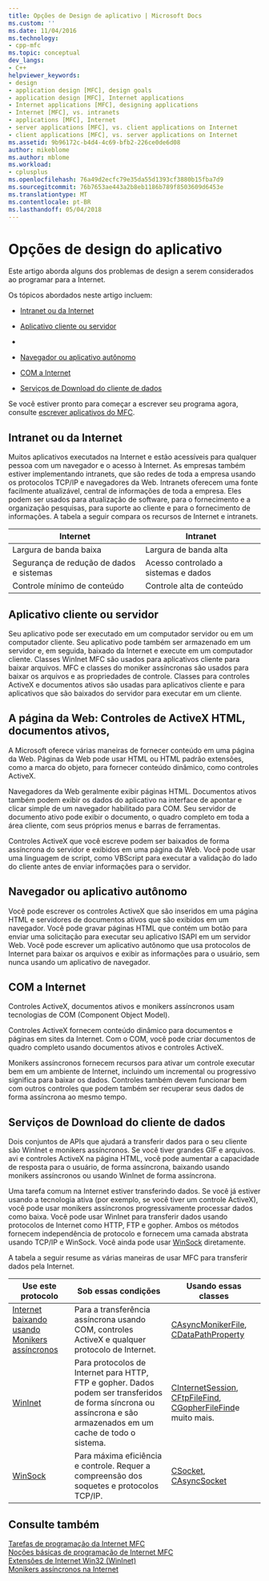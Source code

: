 ```yaml
---
title: Opções de Design de aplicativo | Microsoft Docs
ms.custom: ''
ms.date: 11/04/2016
ms.technology:
- cpp-mfc
ms.topic: conceptual
dev_langs:
- C++
helpviewer_keywords:
- design
- application design [MFC], design goals
- application design [MFC], Internet applications
- Internet applications [MFC], designing applications
- Internet [MFC], vs. intranets
- applications [MFC], Internet
- server applications [MFC], vs. client applications on Internet
- client applications [MFC], vs. server applications on Internet
ms.assetid: 9b96172c-b4d4-4c69-bfb2-226ce0de6d08
author: mikeblome
ms.author: mblome
ms.workload:
- cplusplus
ms.openlocfilehash: 76a49d2ecfc79e35da55d1393cf3880b15fba7d9
ms.sourcegitcommit: 76b7653ae443a2b8eb1186b789f8503609d6453e
ms.translationtype: MT
ms.contentlocale: pt-BR
ms.lasthandoff: 05/04/2018
---
```

# <a name="application-design-choices"></a>Opções de design do aplicativo
Este artigo aborda alguns dos problemas de design a serem considerados ao programar para a Internet.  
  
 Os tópicos abordados neste artigo incluem:  
  
-   [Intranet ou da Internet](#_core_intranet_versus_internet)  
  
-   [Aplicativo cliente ou servidor](#_core_client_or_server_application)  
  
-   [](#_core_the_web_page)  
  
-   [Navegador ou aplicativo autônomo](#_core_browser_or_standalone)  
  
-   [COM a Internet](#_core_com_on_the_internet)  
  
-   [Serviços de Download do cliente de dados](#_core_client_data_download_services)  
  
 Se você estiver pronto para começar a escrever seu programa agora, consulte [escrever aplicativos do MFC](../mfc/writing-mfc-applications.md).  
  
##  <a name="_core_intranet_versus_internet"></a> Intranet ou da Internet  
 Muitos aplicativos executados na Internet e estão acessíveis para qualquer pessoa com um navegador e o acesso à Internet. As empresas também estiver implementando intranets, que são redes de toda a empresa usando os protocolos TCP/IP e navegadores da Web. Intranets oferecem uma fonte facilmente atualizável, central de informações de toda a empresa. Eles podem ser usados para atualização de software, para o fornecimento e a organização pesquisas, para suporte ao cliente e para o fornecimento de informações. A tabela a seguir compara os recursos de Internet e intranets.  
  
|Internet|Intranet|  
|--------------|--------------|  
|Largura de banda baixa|Largura de banda alta|  
|Segurança de redução de dados e sistemas|Acesso controlado a sistemas e dados|  
|Controle mínimo de conteúdo|Controle alta de conteúdo|  
  
##  <a name="_core_client_or_server_application"></a> Aplicativo cliente ou servidor  
 Seu aplicativo pode ser executado em um computador servidor ou em um computador cliente. Seu aplicativo pode também ser armazenado em um servidor e, em seguida, baixado da Internet e execute em um computador cliente. Classes WinInet MFC são usados para aplicativos cliente para baixar arquivos. MFC e classes do moniker assíncronas são usados para baixar os arquivos e as propriedades de controle. Classes para controles ActiveX e documentos ativos são usadas para aplicativos cliente e para aplicativos que são baixados do servidor para executar em um cliente.  
  
##  <a name="_core_the_web_page"></a> A página da Web: Controles de ActiveX HTML, documentos ativos,  
 A Microsoft oferece várias maneiras de fornecer conteúdo em uma página da Web. Páginas da Web pode usar HTML ou HTML padrão extensões, como a marca do objeto, para fornecer conteúdo dinâmico, como controles ActiveX.  
  
 Navegadores da Web geralmente exibir páginas HTML. Documentos ativos também podem exibir os dados do aplicativo na interface de apontar e clicar simple de um navegador habilitado para COM. Seu servidor de documento ativo pode exibir o documento, o quadro completo em toda a área cliente, com seus próprios menus e barras de ferramentas.  
  
 Controles ActiveX que você escreve podem ser baixados de forma assíncrona do servidor e exibidos em uma página da Web. Você pode usar uma linguagem de script, como VBScript para executar a validação do lado do cliente antes de enviar informações para o servidor.  
  
##  <a name="_core_browser_or_standalone"></a> Navegador ou aplicativo autônomo  
 Você pode escrever os controles ActiveX que são inseridos em uma página HTML e servidores de documentos ativos que são exibidos em um navegador. Você pode gravar páginas HTML que contém um botão para enviar uma solicitação para executar seu aplicativo ISAPI em um servidor Web. Você pode escrever um aplicativo autônomo que usa protocolos de Internet para baixar os arquivos e exibir as informações para o usuário, sem nunca usando um aplicativo de navegador.  
  
##  <a name="_core_com_on_the_internet"></a> COM a Internet  
 Controles ActiveX, documentos ativos e monikers assíncronos usam tecnologias de COM (Component Object Model).  
  
 Controles ActiveX fornecem conteúdo dinâmico para documentos e páginas em sites da Internet. Com o COM, você pode criar documentos de quadro completo usando documentos ativos e controles ActiveX.  
  
 Monikers assíncronos fornecem recursos para ativar um controle executar bem em um ambiente de Internet, incluindo um incremental ou progressivo significa para baixar os dados. Controles também devem funcionar bem com outros controles que podem também ser recuperar seus dados de forma assíncrona ao mesmo tempo.  
  
##  <a name="_core_client_data_download_services"></a> Serviços de Download do cliente de dados  
 Dois conjuntos de APIs que ajudará a transferir dados para o seu cliente são WinInet e monikers assíncronos. Se você tiver grandes GIF e arquivos. avi e controles ActiveX na página HTML, você pode aumentar a capacidade de resposta para o usuário, de forma assíncrona, baixando usando monikers assíncronos ou usando WinInet de forma assíncrona.  
  
 Uma tarefa comum na Internet estiver transferindo dados. Se você já estiver usando a tecnologia ativa (por exemplo, se você tiver um controle ActiveX), você pode usar monikers assíncronos progressivamente processar dados como baixa. Você pode usar WinInet para transferir dados usando protocolos de Internet como HTTP, FTP e gopher. Ambos os métodos fornecem independência de protocolo e fornecem uma camada abstrata usando TCP/IP e WinSock. Você ainda pode usar [WinSock](../mfc/windows-sockets-in-mfc.md) diretamente.  
  
 A tabela a seguir resume as várias maneiras de usar MFC para transferir dados pela Internet.  
  
|Use este protocolo|Sob essas condições|Usando essas classes|  
|-----------------------|----------------------------|-------------------------|  
|[Internet baixando usando Monikers assíncronos](../mfc/asynchronous-monikers-on-the-internet.md)|Para a transferência assíncrona usando COM, controles ActiveX e qualquer protocolo de Internet.|[CAsyncMonikerFile](../mfc/reference/casyncmonikerfile-class.md), [CDataPathProperty](../mfc/reference/cdatapathproperty-class.md)|  
|[WinInet](../mfc/win32-internet-extensions-wininet.md)|Para protocolos de Internet para HTTP, FTP e gopher. Dados podem ser transferidos de forma síncrona ou assíncrona e são armazenados em um cache de todo o sistema.|[CInternetSession](../mfc/reference/cinternetsession-class.md), [CFtpFileFind](../mfc/reference/cftpfilefind-class.md), [CGopherFileFind](../mfc/reference/cgopherfilefind-class.md)e muito mais.|  
|[WinSock](../mfc/windows-sockets-in-mfc.md)|Para máxima eficiência e controle. Requer a compreensão dos soquetes e protocolos TCP/IP.|[CSocket](../mfc/reference/csocket-class.md), [CAsyncSocket](../mfc/reference/casyncsocket-class.md)|  
  
## <a name="see-also"></a>Consulte também  
 [Tarefas de programação da Internet MFC](../mfc/mfc-internet-programming-tasks.md)   
 [Noções básicas de programação de Internet MFC](../mfc/mfc-internet-programming-basics.md)   
 [Extensões de Internet Win32 (WinInet)](../mfc/win32-internet-extensions-wininet.md)   
 [Monikers assíncronos na Internet](../mfc/asynchronous-monikers-on-the-internet.md)

